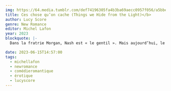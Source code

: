 ```yaml
---
img: https://64.media.tumblr.com/def74196305fa4b3ba69aecc0957f056/a5bbed42f379d275-22/s640x960/7bb7e4c3ea2b0a250f76402fc7bff6e5f439ea5f.jpg
title: Ces chose qu’on cache (Things we Hide from the Light)</b>
author: Lucy Score
genre: New Romance
editor: Michel Lafon
year: 2023
blockquote: |-
  Dans la fratrie Morgan, Nash est « le gentil ». Mais aujourd’hui, le chef de la police se remet d’une blessure par balle et son charme habituel laisse place aux crises de panique et aux cauchemars. Et il est bien décidé à cacher son état à tout le monde. Mais sa nouvelle voisine, l’intelligente et sexy Lina, le voit tel qu’il est vraiment. En théorie, elle n’a jamais été fan du contact physique si elle n’en est pas l’initiatrice, mais avec Nash, c’est différent. Il le sent aussi. Leur alchimie est indéniable et incendiaire, le rassure et pousse Lina à se demander si le risque n’en vaut pas la chandelle. Malheureusement, Lina cache ses propres secrets et si Nash découvre la vraie raison de son arrivée à Knockemout, il ne lui pardonnera jamais. En plus, elle ne fait pas dans les relations. Un coup d’un soir avec un flic sexy ? Pas de problème. Poser ses valises à côté d’un homme ? Jamais de la vie. Dès qu’elle aura obtenu ce qu’elle veut, elle n’a pas l’intention de s’éterniser en ville. Mais Knockemout a une drôle de façon de gagner le cœur des gens. Et une fois que Nash a décidé de jeter son dévolu sur Lina, plus rien ne l’arrêtera… pas même les dangers qui ont failli le tuer.

date: 2023-06-15T14:57:00
tags:
  - michellafon
  - newromance
  - comédieromantique
  - érotique
  - lucyscore
---
```


